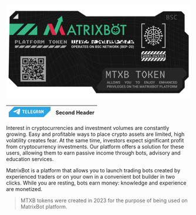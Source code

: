 ![header](images/header.png)

| [![telegram](images/btn/telegram.png)](https://t.me/matrixbotio_eng)  | Second Header |
| ------------- | ------------- |

Interest in cryptocurrencies and investment volumes are constantly growing. Easy and profitable ways to place crypto assets are limited, high volatility creates fear. At the same time, investors expect significant profit from cryptocurrency investments. Our platform offers a solution for these users, allowing them to earn passive income through bots, advisory and education services.

MatrixBot is a platform that allows you to launch trading bots created by experienced traders or on your own in a convenient bot builder in two clicks. While you are resting, bots earn money: knowledge and experience are monetized.

> MTXB tokens were created in 2023 for the purpose of being used on MatrixBot platform.
